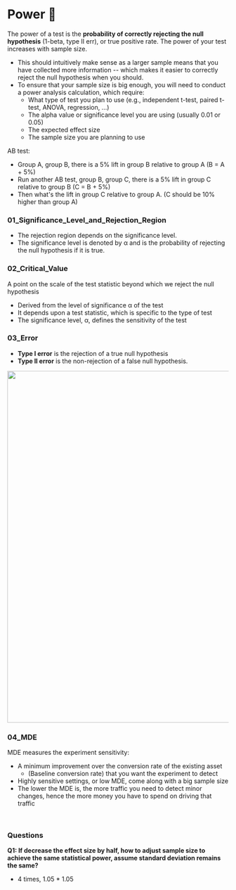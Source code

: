 # Power 🔋
The power of a test is the **probability of correctly rejecting the null hypothesis** (1-beta, type II err), or true positive rate. The power of your test increases with sample size. 
- This should intuitively make sense as a larger sample means that you have collected more information -- which makes it easier to correctly reject the null hypothesis when you should.
- To ensure that your sample size is big enough, you will need to conduct a power analysis calculation, which require:
  - What type of test you plan to use (e.g., independent t-test, paired t-test, ANOVA, regression, ...)
  - The alpha value or significance level you are using (usually 0.01 or 0.05)
  - The expected effect size
  - The sample size you are planning to use

AB test: 
- Group A, group B, there is a 5% lift in group B relative to group A (B = A + 5%)
- Run another AB test, group B, group C, there is a 5% lift in group C relative to group B (C = B + 5%)
- Then what's the lift in group C relative to group A. (C should be 10% higher than group A) 

### 01_Significance_Level_and_Rejection_Region
- The rejection region depends on the significance level. 
- The significance level is denoted by α and is the probability of rejecting the null hypothesis if it is true. 

### 02_Critical_Value
A point on the scale of the test statistic beyond which we reject the null hypothesis
- Derived from the level of significance α of the test
- It depends upon a test statistic, which is specific to the type of test
- The significance level, α, defines the sensitivity of the test

### 03_Error
- **Type I error** is the rejection of a true null hypothesis
- **Type II error** is the non-rejection of a false null hypothesis.

<img src="https://miro.medium.com/max/4800/1*vpRxfDM8MHLtfTrO7Sx3zQ.png" width=800 />

### 04_MDE
MDE measures the experiment sensitivity:
- A minimum improvement over the conversion rate of the existing asset
  - (Baseline conversion rate) that you want the experiment to detect
- Highly sensitive settings, or low MDE, come along with a big sample size
- The lower the MDE is, the more traffic you need to detect minor changes, hence the more money you have to spend on driving that traffic

<br />

### Questions
**Q1: If decrease the effect size by half, how to adjust sample size to achieve the same statistical power, assume standard deviation remains the same?**
- 4 times, 1.05 * 1.05
